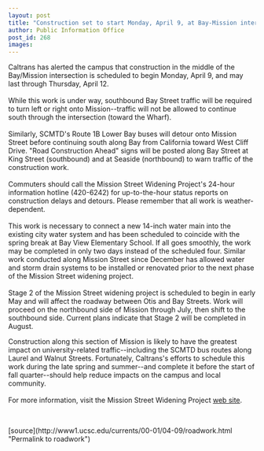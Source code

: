```yaml
---
layout: post
title: "Construction set to start Monday, April 9, at Bay-Mission intersection"
author: Public Information Office
post_id: 268
images:
---
```


<p>
  Caltrans has alerted the campus that construction in the middle of the Bay/Mission intersection is scheduled to begin Monday, April 9, and may last through Thursday, April 12.<br>
  <br>
  While this work is under way, southbound Bay Street traffic will be required to turn left or right onto Mission--traffic will not be allowed to continue south through the intersection (toward the Wharf).<br>
  <br>
  Similarly, SCMTD's Route 1B Lower Bay buses will detour onto Mission Street before continuing south along Bay from California toward West Cliff Drive. "Road Construction Ahead" signs will be posted along Bay Street at King Street (southbound) and at Seaside (northbound) to warn traffic of the construction work.<br>
  <br>
  Commuters should call the Mission Street Widening Project's 24-hour information hotline (420-6242) for up-to-the-hour status reports on construction delays and detours. Please remember that all work is weather-dependent.<br>
  <br>
  This work is necessary to connect a new 14-inch water main into the existing city water system and has been scheduled to coincide with the spring break at Bay View Elementary School. If all goes smoothly, the work may be completed in only two days instead of the scheduled four. Similar work conducted along Mission Street since December has allowed water and storm drain systems to be installed or renovated prior to the next phase of the Mission Street widening project.<br>
  <br>
  Stage 2 of the Mission Street widening project is scheduled to begin in early May and will affect the roadway between Otis and Bay Streets. Work will proceed on the northbound side of Mission through July, then shift to the southbound side. Current plans indicate that Stage 2 will be completed in August.
</p>
<p>
  Construction along this section of Mission is likely to have the greatest impact on university-related traffic--including the SCMTD bus routes along Laurel and Walnut Streets. Fortunately, Caltrans's efforts to schedule this work during the late spring and summer--and complete it before the start of fall quarter--should help reduce impacts on the campus and local community.<br>
  <br>
  For more information, visit the Mission Street Widening Project <a href="http://www.missionwidening.com.">web site</a>.
</p>
<p>
  <br>

</p>
[source](http://www1.ucsc.edu/currents/00-01/04-09/roadwork.html "Permalink to roadwork")
